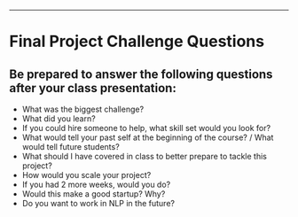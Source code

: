 ----
Final Project Challenge Questions
====

Be prepared to answer the following questions after your class presentation:
----
- What was the biggest challenge?
- What did you learn?
- If you could hire someone to help, what skill set would you look for?
- What would tell your past self at the beginning of the course? / What would tell future students?
- What should I have covered in class to better prepare to tackle this project?
- How would you scale your project?
- If you had 2 more weeks, would you do?
- Would this make a good startup? Why?
- Do you want to work in NLP in the future?